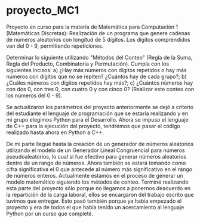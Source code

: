 # proyecto_MC1
Proyecto en curso para la materia de Matemática para Computación 1 (Matemáticas Discretas): Realización de un programa que genere cadenas de números aleatorios con longitud de 5 dígitos. Los dígitos comprendidos van del 0 - 9, permitiendo repeticiones.

Determinar lo siguiente utilizando "Métodos del Conteo" (Regla de la Suma, Regla del Producto, Combinatoria y Permutación). Cumpla con los siguientes incisos: a) ¿Hay más números con dígitos repetidos o hay más números con dígitos que no se repiten? ¿Cuántos hay de cada grupo?; b) ¿Cuáles números con dígitos repetidos hay más?; c) ¿Cuántos números hay con dos 0, con tres 0, con cuatro 0 y con cinco 0? (Realizar este conteo con los números del 0 - 9).

Se actualizaron los parámetros del proyecto anteriormente se dejó a criterio del estudiante el lenguaje de programación que se estaría realizando y en mi grupo elegimos Python para el Desarrollo. Ahora se impuso el lenguaje de C++ para la ejecución del proyecto, tendrémos que pasar el código realizado hasta ahora en Python a C++.

De mi parte llegué hasta la creación de un generador de números aleatorios utilizando el modelo de un Generador Lineal Congruencial para números pseudoaleatorios, lo cual si fue efectivo para generar números aleatorios dentro de un rango de números. Ahora también se estará tomando como cifra significativa el 0 que antecede al número más significativo en el rango de números enteros. Actualmente estamos en el proceso de generar un modelo matemático siguiendo los métodos de conteo. Terminé realizando esta parte del proyecto sólo porque no llegamos a ponernos deacuerdo en la repartición de la carga laboral, ellos se encargaron del trabajo escrito que tuvimos que entregar. Esto pasó también porque ya había empezado el proyecto y era de todos el que había tenido un acercamiento al lenguaje Python por un curso que completé.